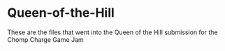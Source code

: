 # Queen-of-the-Hill
These are the files that went into the Queen of the Hill submission for the Chomp Charge Game Jam
